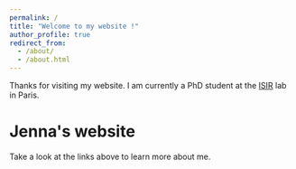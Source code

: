 ```yaml
---
permalink: /
title: "Welcome to my website !"
author_profile: true
redirect_from: 
  - /about/
  - /about.html
---
```


Thanks for visiting my website. I am currently a PhD student at the [ISIR](https://www.isir.upmc.fr/) lab in Paris.

Jenna's website
======

Take a look at the links above to learn more about me.
